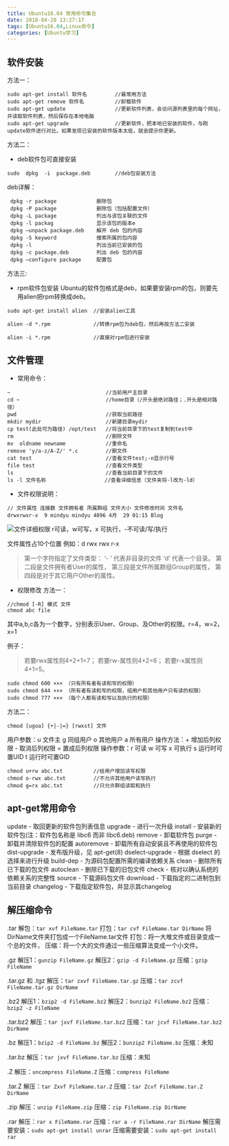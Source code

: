 ```yaml
---
title: Ubuntu16.04 常用命令集合
date: 2018-04-28 13:27:17
tags: [Ubuntu16.04,Linux命令]
categories: [Ubuntu学习]
---
```


## 软件安装
方法一：

``` stylus
sudo apt-get install 软件名         //最常用方法
sudo apt-get remove 软件名			 //卸载软件
sudo apt-get update				   //更新软件列表，会访问源列表里的每个网址，并读取软件列表，然后保存在本地电脑
sudo apt-get upgrade			   //更新软件，把本地已安装的软件，与刚update软件进行对比，如果发现已安装的软件版本太低，就会提示你更新。
```
<!--more-->
方法二：
- deb软件包可直接安装

``` stylus
sudo  dpkg  -i  package.deb        //deb包安装方法
```
deb详解：

``` stylus
 dpkg -r package 			 删除包 
 dpkg -P package 			 删除包（包括配置文件）
 dpkg -L package 			 列出与该包关联的文件 
 dpkg -l packag 			 显示该包的版本e
 dpkg –unpack package.deb 	 解开 deb 包的内容 
 dpkg -S keyword 			 搜索所属的包内容 
 dpkg -l 					 列出当前已安装的包
 dpkg -c package.deb   		 列出 deb 包的内容 
 dpkg –configure package 	 配置包

```

方法三:
- rpm软件包安装
Ubuntu的软件包格式是deb，如果要安装rpm的包，则要先用alien把rpm转换成deb。

``` stylus
sudo apt-get install alien  //安装alien工具

alien -d *.rpm				//转换rpm包为deb包，然后再按方法二安装

alien -i *.rpm				//直接对rpm包进行安装
```

## 文件管理
- 常用命令：

``` stylus 
~                       		//当前用户主目录 
cd ~                    		//home目录（/开头是绝对路径；.开头是相对路径）
pwd                     		//获取当前路径
mkdir mydir             		//新建目录mydir
cp test(此处可为路径) /opt/test   //将当前目录下的test复制到test中
rm                      		//删除文件
mv  oldname newname            	//重命名
remove 'y/a-z/A-Z/' *.c  		//删文件
cat test                		//查看文件test;-n显示行号
file test               		//查看文件类型
ls                         		//查看当前目录下的文件
ls -l 文件名称              	 //查看详细信息（文件夹将-l改为-ld）

```

- 文件权限说明：
``` stylus
// 文件属性 连接数 文件拥有者 所属群组 文件大小 文件修改时间 文件名
drwxrwxr-x  9 mindyu mindyu 4096 4月  29 01:15 Blog
```
![文件详细权限](http://hexoblog-1253306922.cosgz.myqcloud.com/photo2018/ubuntu%E5%91%BD%E4%BB%A4/ls-l.png)
	r可读，w可写，x 可执行，-不可读/写/执行

文件属性占10个位置
例如：d rwx rwx r-x

> 第一个字符指定了文件类型：
> ‘- ’ 代表非目录的文件
> ‘d’ 代表一个目录。
> 第二段是文件拥有者User的属性，
> 第三段是文件所属群组Group的属性，
> 第四段是对于其它用户Other的属性。

- 权限修改
方法一：

``` stylus
//chmod [-R] 模式 文件
chmod abc file
```
​	其中a,b,c各为一个数字，分别表示User、Group、及Other的权限。r=4，w=2，x=1

例子：

> 若要rwx属性则4+2+1=7；
> 若要rw-属性则4+2=6；
> 若要r-x属性则4+1=5。

``` stylus
sudo chmod 600 ××× （只有所有者有读和写的权限）
sudo chmod 644 ××× （所有者有读和写的权限，组用户和其他用户只有读的权限）
sudo chmod 777 ××× （每个人都有读和写以及执行的权限）
```

方法二：

``` stylus
chmod [ugoa] {+|-|=} [rwxst] 文件
```
用户参数：u 文件主	 g 同组用户 	o 其他用户 	a 所有用户 
操作方法：\+ 增加后列权限 	\- 取消后列权限 	= 置成后列权限 
操作参数：r 可读 	w 可写 	x 可执行 	s 运行时可置UID 	t 运行时可置GID 

``` stylus
chmod u+rw abc.txt      	//给用户增加读写权限
chmod o-rwx abc.txt         //不允许其他用户读写执行
chmod g=rx abc.txt          //只允许群组读取和执行
```

## apt-get常用命令
  update - 取回更新的软件包列表信息
  upgrade - 进行一次升级
  install - 安装新的软件包(注：软件包名称是 libc6 而非 libc6.deb)
  remove - 卸载软件包
  purge - 卸载并清除软件包的配置
  autoremove - 卸载所有自动安装且不再使用的软件包
  dist-upgrade - 发布版升级，见 apt-get(8)
  dselect-upgrade - 根据 dselect 的选择来进行升级
  build-dep - 为源码包配置所需的编译依赖关系
  clean - 删除所有已下载的包文件
  autoclean - 删除已下载的旧包文件
  check - 核对以确认系统的依赖关系的完整性
  source - 下载源码包文件
  download - 下载指定的二进制包到当前目录
  changelog - 下载指定软件包，并显示其changelog

## 解压缩命令
.tar
解包：`tar xvf FileName.tar`
打包：`tar cvf FileName.tar DirName` 将DirName文件夹打包成一个FileName.tar文件
打包：将一大堆文件或目录变成一个总的文件，
压缩：将一个大的文件通过一些压缩算法变成一个小文件。

.gz
解压1：`gunzip FileName.gz`
解压2：`gzip -d FileName.gz`
压缩：`gzip FileName`

.tar.gz 和 .tgz
解压：`tar zxvf FileName.tar.gz`
压缩：`tar zcvf FileName.tar.gz DirName`

.bz2
解压1：`bzip2 -d FileName.bz2`
解压2：`bunzip2 FileName.bz2`
压缩： `bzip2 -z FileName`

.tar.bz2
解压：`tar jxvf FileName.tar.bz2`
压缩：`tar jcvf FileName.tar.bz2 DirName`

.bz
解压1：`bzip2 -d FileName.bz`
解压2：`bunzip2 FileName.bz`
压缩：未知

.tar.bz
解压：`tar jxvf FileName.tar.bz`
压缩：未知

.Z
解压：`uncompress FileName.Z`
压缩：`compress FileName`

.tar.Z
解压：`tar Zxvf FileName.tar.Z`
压缩：`tar Zcvf FileName.tar.Z DirName`

.zip
解压：`unzip FileName.zip`
压缩：`zip FileName.zip DirName`

.rar
解压：`rar x FileName.rar`
压缩：`rar a -r FileName.rar DirName`
解压需要安装：`sudo apt-get install unrar`
压缩需要安装：`sudo apt-get install rar`

